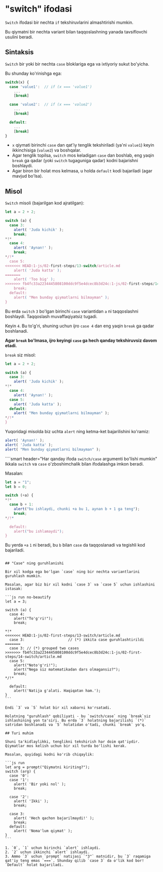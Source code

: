 # "switch" ifodasi

`Switch` ifodasi bir nechta `if` tekshiruvlarini almashtirishi mumkin.

Bu qiymatni bir nechta variant bilan taqqoslashning yanada tavsiflovchi usulini beradi.

## Sintaksis

`Switch` bir yoki bir nechta `case` bloklariga ega va ixtiyoriy sukut bo'yicha.

Bu shunday ko'rinishga ega:

```js no-beautify
switch(x) {
  case 'value1':  // if (x === 'value1')
    ...
    [break]

  case 'value2':  // if (x === 'value2')
    ...
    [break]

  default:
    ...
    [break]
}
```

- `x` qiymati birinchi `case` dan qat'iy tenglik tekshiriladi (ya'ni `value1`) keyin ikkinchisiga (`value2`) va boshqalar.
- Agar tenglik topilsa, `switch` mos keladigan `case` dan boshlab, eng yaqin `break` ga qadar (yoki `switch` tugaguniga qadar) kodni bajarishni boshlaydi.
- Agar biron bir holat mos kelmasa, u holda `default` kodi bajariladi (agar mavjud bo'lsa).

## Misol

`Switch` misoli (bajarilgan kod ajratilgan):

```js run
let a = 2 + 2;

switch (a) {
  case 3:
    alert( 'Juda kichik' );
    break;
*!*
  case 4:
    alert( 'Aynan!' );
    break;
*/!*
  case 5:
<<<<<<< HEAD:1-js/02-first-steps/13-switch/article.md
    alert( 'Juda katta' );
=======
    alert( 'Too big' );
>>>>>>> fb4fc33a2234445808100ddc9f5e4dcec8b3d24c:1-js/02-first-steps/14-switch/article.md
    break;
  default:
    alert( "Men bunday qiymatlarni bilmayman" );
}
```

Bu erda `switch` `3` bo'lgan birinchi `case` variantidan `a` ni taqqoslashni boshlaydi. Taqqoslash muvaffaqiyatsiz tugadi.

Keyin `4`. Bu to'g'ri, shuning uchun ijro `case 4` dan eng yaqin `break` ga qadar boshlanadi.

**Agar `break` bo'lmasa, ijro keyingi `case` ga hech qanday tekshiruvsiz davom etadi.**

`break` siz misol:

```js run
let a = 2 + 2;

switch (a) {
  case 3:
    alert( 'Juda kichik' );
*!*
  case 4:
    alert( 'Aynan!' );
  case 5:
    alert( 'Juda katta' );
  default:
    alert( "Men bunday qiymatlarni bilmayman" );
*/!*
}
```

Yuqoridagi misolda biz uchta `alert` ning ketma-ket bajarilishini ko'ramiz:

```js
alert( 'Aynan!' );
alert( 'Juda katta' );
alert( "Men bunday qiymatlarni bilmayman" );
```

````smart header="Har qanday ifoda `switch/case` argumenti bo'lishi mumkin"
Ikkala `switch` va `case` o'zboshimchalik bilan ifodalashga imkon beradi.

Masalan:

```js run
let a = "1";
let b = 0;

switch (+a) {
*!*
  case b + 1:
    alert("bu ishlaydi, chunki +a bu 1, aynan b + 1 ga teng");
    break;
*/!*

  default:
    alert("bu ishlamaydi");
}
```
Bu yerda `+a` `1` ni beradi, bu `b` bilan `case` da taqqoslanadi va tegishli kod bajariladi.

````

## "Case" ning guruhlanishi

Bir xil kodga ega bo'lgan `case` ning bir nechta variantlarini guruhlash mumkin.

Masalan, agar biz bir xil kodni `case 3` va `case 5` uchun ishlashini istasak:

```js run no-beautify
let a = 3;

switch (a) {
  case 4:
    alert("To'g'ri!");
    break;

*!*
<<<<<<< HEAD:1-js/02-first-steps/13-switch/article.md
  case 3:                    // (*) ikkita case guruhlashtirildi
=======
  case 3: // (*) grouped two cases
>>>>>>> fb4fc33a2234445808100ddc9f5e4dcec8b3d24c:1-js/02-first-steps/14-switch/article.md
  case 5:
    alert("Noto'g'ri!");
    alert("Nega siz matematikadan dars olmagansiz?");
    break;
*/!*

  default:
    alert('Natija g'alati. Haqiqatan ham.');
}
```

Endi `3` va `5` holat bir xil xabarni ko'rsatadi.

Holatning "guruhlash" qobiliyati - bu `switch/case` ning `break`siz ishlashining yon ta'siri. Bu erda `3` holatning bajarilishi `(*)` satridan boshlanadi va `5` holatidan o'tadi, chunki `break` yo'q.

## Turi muhim

Shuni ta'kidlaylikki, tenglikni tekshirish har doim qat'iydir. Qiymatlar mos kelish uchun bir xil turda bo'lishi kerak.

Masalan, quyidagi kodni ko'rib chiqaylik:

```js run
let arg = prompt("Qiymatni kiriting?");
switch (arg) {
  case '0':
  case '1':
    alert( 'Bir yoki nol' );
    break;

  case '2':
    alert( 'Ikki' );
    break;

  case 3:
    alert( 'Hech qachon bajarilmaydi!' );
    break;
  default:
    alert( 'Noma'lum qiymat' );
}
```

1. `0`, `1` uchun birinchi `alert` ishlaydi.
2. `2` uchun ikkinchi `alert` ishlaydi.
3. Ammo `3` uchun `prompt` natijasi `"3"` matnidir, bu `3` raqamiga qat'iy teng emas `===`. Shunday qilib `case 3` da o'lik kod bor! `Default` holat bajariladi.
